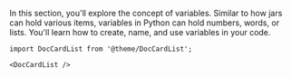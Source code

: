In this section, you'll explore the concept of variables. Similar to how jars can hold various items, variables in Python can hold numbers, words, or lists. You'll learn how to create, name, and use variables in your code. 


```mdx-code-block
import DocCardList from '@theme/DocCardList';

<DocCardList />
```